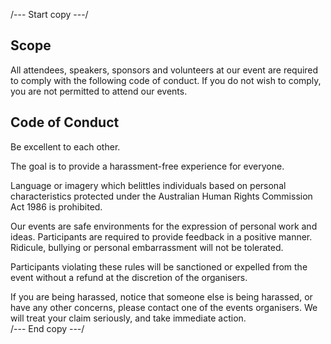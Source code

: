 /--- Start copy ---/

## Scope

All attendees, speakers, sponsors and volunteers at our event are required to comply with the following code of conduct. If you do not wish to comply, you are not permitted to attend our events.

## Code of Conduct

Be excellent to each other.

The goal is to provide a harassment-free experience for everyone.

Language or imagery which belittles individuals based on personal characteristics protected under the Australian Human Rights Commission Act 1986 is prohibited. 

Our events are safe environments for the expression of personal work and ideas. Participants are required to provide feedback in a positive manner. Ridicule, bullying or personal embarrassment will not be tolerated. 

Participants violating these rules will be sanctioned or expelled from the event without a refund at the discretion of the organisers.  

If you are being harassed, notice that someone else is being harassed, or have any other concerns, please contact one of the events organisers. We will treat your claim seriously, and take immediate action.  
‍
/--- End copy ---/
